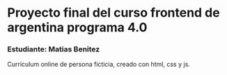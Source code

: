 # Proyecto final del curso frontend de argentina programa 4.0
### Estudiante: Matias Benitez

Curriculum online de persona ficticia, creado con html, css y js.